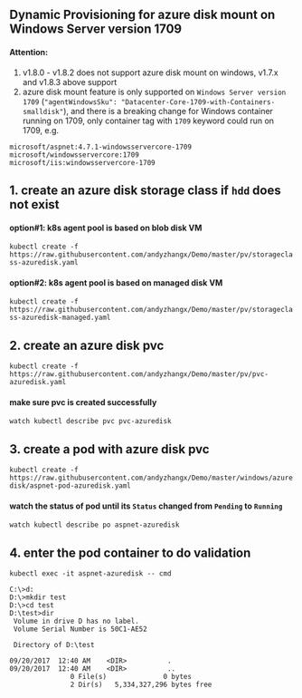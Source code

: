 ## Dynamic Provisioning for azure disk mount on Windows Server version 1709 
#### Attention:
1. v1.8.0 - v1.8.2 does not support azure disk mount on windows, v1.7.x and v1.8.3 above support
2. azure disk mount feature is only supported on `Windows Server version 1709` (`"agentWindowsSku": "Datacenter-Core-1709-with-Containers-smalldisk"`), and there is a breaking change for Windows container running on 1709, only container tag with `1709` keyword could run on 1709, e.g. 
```
microsoft/aspnet:4.7.1-windowsservercore-1709
microsoft/windowsservercore:1709
microsoft/iis:windowsservercore-1709
```

## 1. create an azure disk storage class if `hdd` does not exist
#### option#1: k8s agent pool is based on blob disk VM
```kubectl create -f https://raw.githubusercontent.com/andyzhangx/Demo/master/pv/storageclass-azuredisk.yaml```

#### option#2: k8s agent pool is based on managed disk VM
```kubectl create -f https://raw.githubusercontent.com/andyzhangx/Demo/master/pv/storageclass-azuredisk-managed.yaml```

## 2. create an azure disk pvc
```kubectl create -f https://raw.githubusercontent.com/andyzhangx/Demo/master/pv/pvc-azuredisk.yaml```

#### make sure pvc is created successfully
```watch kubectl describe pvc pvc-azuredisk```

## 3. create a pod with azure disk pvc
```kubectl create -f https://raw.githubusercontent.com/andyzhangx/Demo/master/windows/azuredisk/aspnet-pod-azuredisk.yaml```

#### watch the status of pod until its `Status` changed from `Pending` to `Running`
```watch kubectl describe po aspnet-azuredisk```

## 4. enter the pod container to do validation
```kubectl exec -it aspnet-azuredisk -- cmd```

```
C:\>d:
D:\>mkdir test
D:\>cd test
D:\test>dir
 Volume in drive D has no label.
 Volume Serial Number is 50C1-AE52

 Directory of D:\test

09/20/2017  12:40 AM    <DIR>          .
09/20/2017  12:40 AM    <DIR>          ..
               0 File(s)              0 bytes
               2 Dir(s)   5,334,327,296 bytes free
```



